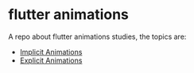 # flutter animations

A repo about flutter animations studies, the topics are:

* [Implicit Animations](https://github.com/robsonoduarte/learn-flutter/tree/master/flutter_animations/implicit_animations)
* [Explicit Animations](https://github.com/robsonoduarte/learn-flutter/tree/master/flutter_animations/explicit_animations)
